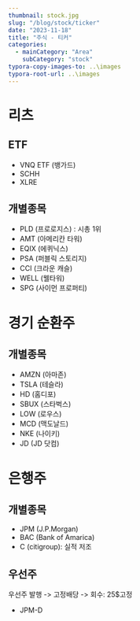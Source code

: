 ```yaml
---
thumbnail: stock.jpg
slug: "/blog/stock/ticker"
date: "2023-11-18"
title: "주식 - 티커"
categories:
  - mainCategory: "Area"
    subCategory: "stock"
typora-copy-images-to: ..\images
typora-root-url: ..\images
---
```


# 리츠

## ETF

- VNQ ETF (뱅가드)
- SCHH
- XLRE

## 개별종목

- PLD (프로로지스) : 시총 1위
- AMT (아메리칸 타워)
- EQIX (에퀴닉스)
- PSA (퍼블릭 스토리지)
- CCI (크라운 캐슬)
- WELL (웰타워)
- SPG (사이먼 프로퍼티)

# 경기 순환주

## 개별종목

- AMZN (아마존)
- TSLA (테슬라)
- HD (홈디포)
- SBUX (스타벅스)
- LOW (로우스)
- MCD (맥도날드)
- NKE (나이키)
- JD (JD 닷컴)

# 은행주

## 개별종목

- JPM (J.P.Morgan)
- BAC (Bank of Amarica)
- C (citigroup): 실적 저조

## 우선주

우선주 발행 -> 고정배당 -> 회수: 25$고정

- JPM-D
